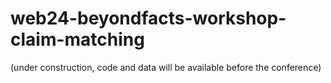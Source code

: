 # web24-beyondfacts-workshop-claim-matching

(under construction, code and data will be available before the conference)

